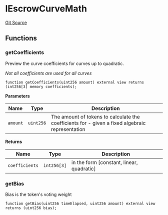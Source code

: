 # IEscrowCurveMath
[Git Source](https://github.com/aragon/ve-governance/blob/d1db1e959d76056114cf52b0b8a3ff8311778151/src/escrow/increasing/interfaces/IEscrowCurveIncreasing.sol)


## Functions
### getCoefficients

Preview the curve coefficients for curves up to quadratic.

*Not all coefficients are used for all curves*


```solidity
function getCoefficients(uint256 amount) external view returns (int256[3] memory coefficients);
```
**Parameters**

|Name|Type|Description|
|----|----|-----------|
|`amount`|`uint256`|The amount of tokens to calculate the coefficients for - given a fixed algebraic representation|

**Returns**

|Name|Type|Description|
|----|----|-----------|
|`coefficients`|`int256[3]`|in the form [constant, linear, quadratic]|


### getBias

Bias is the token's voting weight


```solidity
function getBias(uint256 timeElapsed, uint256 amount) external view returns (uint256 bias);
```

